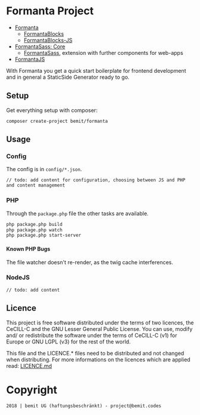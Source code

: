 # Formanta Project

- [Formanta](https://bitbucket.org/bemit_eu/formanta)
    - [FormantaBlocks](https://bitbucket.org/bemit_eu/formantablocks)
    - [FormantaBlocks-JS](https://bitbucket.org/bemit_eu/formantablocks-js)
- [FormantaSass: Core](https://bitbucket.org/bemit_eu/formantasass-core)
    - [FormantaSass](https://bitbucket.org/bemit_eu/formantasass), extension with further components for web-apps
- [FormantaJS](https://bitbucket.org/bemit_eu/formantajs)

With Formanta you get a quick start boilerplate for frontend development and in general a StaticSide Generator ready to go.

## Setup

Get everything setup with composer:

    composer create-project bemit/formanta
    
## Usage

### Config

The config is in `config/*.json`.

```text
// todo: add content for configuration, choosing between JS and PHP and content management
```
   
### PHP

Through the `package.php` file the other tasks are available.

```bash
php package.php build
php package.php watch
php package.php start-server
```

#### Known PHP Bugs

The file watcher doesn't re-render, as the twig cache interferences.
 
### NodeJS

```text
// todo: add content
```

## Licence

This project is free software distributed under the terms of two licences, the CeCILL-C and the GNU Lesser General Public License. You can use, modify and/ or redistribute the software under the terms of CeCILL-C (v1) for Europe or GNU LGPL (v3) for the rest of the world.

This file and the LICENCE.* files need to be distributed and not changed when distributing.
For more informations on the licences which are applied read: [LICENCE.md](LICENCE.md)


# Copyright

    2018 | bemit UG (haftungsbeschränkt) - project@bemit.codes